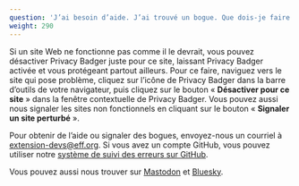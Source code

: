 ```yaml
---
question: 'J’ai besoin d’aide. J’ai trouvé un bogue. Que dois-je faire maintenant ?'
weight: 290
---
```


Si un site Web ne fonctionne pas comme il le devrait, vous pouvez désactiver Privacy Badger juste pour ce site, laissant Privacy Badger activée et vous protégeant partout ailleurs. Pour ce faire, naviguez vers le site qui pose problème, cliquez sur l’icône de Privacy Badger dans la barre d’outils de votre navigateur, puis cliquez sur le bouton « **Désactiver pour ce site** » dans la fenêtre contextuelle de Privacy Badger. Vous pouvez aussi nous signaler les sites non fonctionnels en cliquant sur le bouton « **Signaler un site perturbé** ».

Pour obtenir de l’aide ou signaler des bogues, envoyez-nous un courriel à [extension-devs@eff.org](mailto:extension-devs@eff.org). Si vous avez un compte GitHub, vous pouvez utiliser notre [système de suivi des erreurs sur GitHub](https://github.com/EFForg/privacybadger/issues).

Vous pouvez aussi nous trouver sur [Mastodon](https://mastodon.social/@privacybadger) et [Bluesky](https://bsky.app/profile/privacybadger.org).
